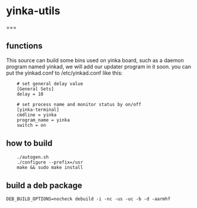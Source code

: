 # yinka-utils
===
## functions 
   This source can build some bins used on yinka board, such as a daemon program named yinkad, we will add our updater program in it soon. you can put the yinkad.conf to /etc/yinkad.conf like this:  

        # set general delay value
        [General Sets]
        delay = 10

        # set process name and monitor status by on/off
        [yinka-terminal]
        cmdline = yinka
        program_name = yinka
        switch = on

## how to build
        ./autogen.sh    
        ./configure --prefix=/usr  
        make && sudo make install  

## build a deb package
	DEB_BUILD_OPTIONS=nocheck debuild -i -nc -us -uc -b -d -aarmhf  
